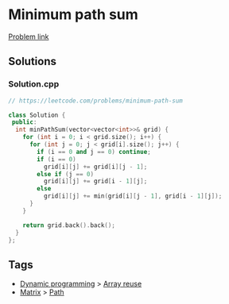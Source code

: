 # Minimum path sum

[Problem link](https://leetcode.com/problems/minimum-path-sum)

## Solutions


### Solution.cpp
```cpp
// https://leetcode.com/problems/minimum-path-sum

class Solution {
 public:
  int minPathSum(vector<vector<int>>& grid) {
    for (int i = 0; i < grid.size(); i++) {
      for (int j = 0; j < grid[i].size(); j++) {
        if (i == 0 and j == 0) continue;
        if (i == 0)
          grid[i][j] += grid[i][j - 1];
        else if (j == 0)
          grid[i][j] += grid[i - 1][j];
        else
          grid[i][j] += min(grid[i][j - 1], grid[i - 1][j]);
      }
    }

    return grid.back().back();
  }
};
```
## Tags

* [Dynamic programming](/README.md#Dynamic_programming) > [Array reuse](/README.md#Dynamic_programming-Array_reuse)
* [Matrix](/README.md#Matrix) > [Path](/README.md#Matrix-Path)
